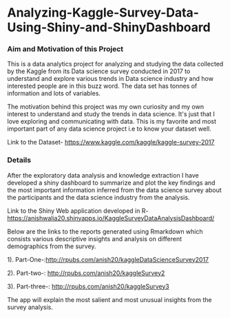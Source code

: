 # Analyzing-Kaggle-Survey-Data-Using-Shiny-and-ShinyDashboard

### Aim and Motivation of this Project

This is a data analytics project for analyzing and studying the data collected by the Kaggle from its Data science survey conducted in 2017 to understand and explore various trends in Data science industry and how interested people are in this buzz word. The data set has tonnes of information and lots of variables.

The motivation behind this project was my own curiosity and my own interest to understand and study the trends in data science. It's just that I love exploring and communicating with data. This is my favorite and most important part of any data science project i.e to know your dataset well. 

Link to the Dataset- https://www.kaggle.com/kaggle/kaggle-survey-2017

### Details

After the exploratory data analysis and knowledge extraction I have developed a shiny dashboard to summarize and plot the key findings and the most important information inferred from the data science survey about the participants and the data science industry from the analysis.

Link to the Shiny Web application developed in R-https://anishwalia20.shinyapps.io/KaggleSurveyDataAnalysisDashboard/

Below are the links to the reports generated using Rmarkdown which consists various descriptive insights and analysis on different demographics from the survey.

1).  Part-One-:http://rpubs.com/anish20/kaggleDataScienceSurvey2017

2).  Part-two-: http://rpubs.com/anish20/kaggleSurvey2

3).  Part-three-: http://rpubs.com/anish20/kaggleSurvey3


The app will explain the most salient and most unusual insights from the survey analysis.
